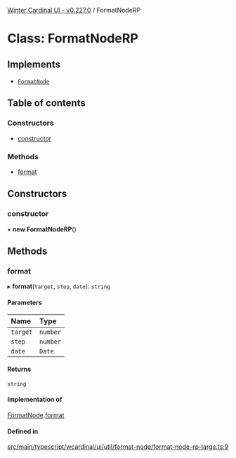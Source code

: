 [Winter Cardinal UI - v0.227.0](../index.md) / FormatNodeRP

# Class: FormatNodeRP

## Implements

- [`FormatNode`](../interfaces/FormatNode.md)

## Table of contents

### Constructors

- [constructor](FormatNodeRP.md#constructor)

### Methods

- [format](FormatNodeRP.md#format)

## Constructors

### constructor

• **new FormatNodeRP**()

## Methods

### format

▸ **format**(`target`, `step`, `date`): `string`

#### Parameters

| Name | Type |
| :------ | :------ |
| `target` | `number` |
| `step` | `number` |
| `date` | `Date` |

#### Returns

`string`

#### Implementation of

[FormatNode](../interfaces/FormatNode.md).[format](../interfaces/FormatNode.md#format)

#### Defined in

[src/main/typescript/wcardinal/ui/util/format-node/format-node-rp-large.ts:9](https://github.com/winter-cardinal/winter-cardinal-ui/blob/v0.227.0/src/main/typescript/wcardinal/ui/util/format-node/format-node-rp-large.ts#L9)
